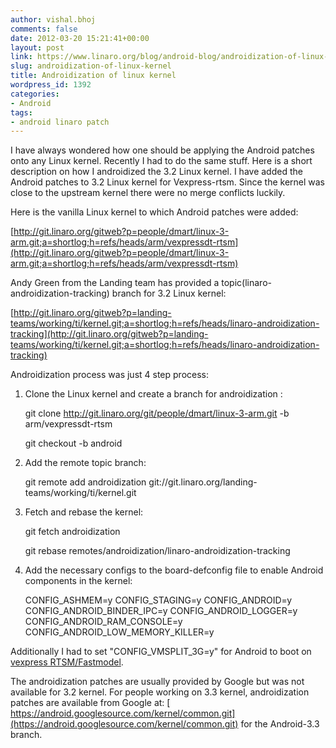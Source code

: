 ```yaml
---
author: vishal.bhoj
comments: false
date: 2012-03-20 15:21:41+00:00
layout: post
link: https://www.linaro.org/blog/android-blog/androidization-of-linux-kernel/
slug: androidization-of-linux-kernel
title: Androidization of linux kernel
wordpress_id: 1392
categories:
- Android
tags:
- android linaro patch
---
```


I have always wondered how one should be applying the Android patches onto any Linux kernel. Recently I had to do the same stuff. Here is a short description on how I androidized the 3.2 Linux kernel. I have added the Android patches to 3.2 Linux kernel for Vexpress-rtsm. Since the kernel was close to the upstream kernel there were no merge conflicts luckily.

Here is the vanilla Linux kernel to which Android patches were added:
[](http://git.linaro.org/gitweb?p=people/dmart/linux-3-arm.git;a=shortlog;h=refs/heads/arm/vexpressdt-rtsm)

[http://git.linaro.org/gitweb?p=people/dmart/linux-3-arm.git;a=shortlog;h=refs/heads/arm/vexpressdt-rtsm](http://git.linaro.org/gitweb?p=people/dmart/linux-3-arm.git;a=shortlog;h=refs/heads/arm/vexpressdt-rtsm)

Andy Green from the Landing team has provided a topic(linaro-androidization-tracking) branch for 3.2 Linux kernel:
[](http://git.linaro.org/gitweb?p=landing-teams/working/ti/kernel.git;a=shortlog;h=refs/heads/linaro-androidization-tracking)

[http://git.linaro.org/gitweb?p=landing-teams/working/ti/kernel.git;a=shortlog;h=refs/heads/linaro-androidization-tracking](http://git.linaro.org/gitweb?p=landing-teams/working/ti/kernel.git;a=shortlog;h=refs/heads/linaro-androidization-tracking)

Androidization process was just 4 step process:

1. Clone the Linux kernel and create a branch for androidization :

    
    git clone http://git.linaro.org/git/people/dmart/linux-3-arm.git  -b arm/vexpressdt-rtsm



    
    git checkout -b android


2. Add the remote topic branch:

    
    git remote add androidization git://git.linaro.org/landing-teams/working/ti/kernel.git


3. Fetch and rebase the kernel:

    
    git fetch androidization



    
    git rebase remotes/androidization/linaro-androidization-tracking


4. Add the necessary configs to the board-defconfig file to enable Android components in the kernel:

    
    CONFIG_ASHMEM=y
    CONFIG_STAGING=y
    CONFIG_ANDROID=y
    CONFIG_ANDROID_BINDER_IPC=y
    CONFIG_ANDROID_LOGGER=y
    CONFIG_ANDROID_RAM_CONSOLE=y
    CONFIG_ANDROID_LOW_MEMORY_KILLER=y


Additionally I had to set "CONFIG_VMSPLIT_3G=y" for Android to boot on [vexpress RTSM/Fastmodel](http://www.arm.com/products/tools/models/fast-models.php).

The androidization patches are usually provided by Google but was not available for 3.2 kernel. For people working on 3.3 kernel, androidization patches are available from Google at:
[ https://android.googlesource.com/kernel/common.git](https://android.googlesource.com/kernel/common.git) for the Android-3.3 branch.
